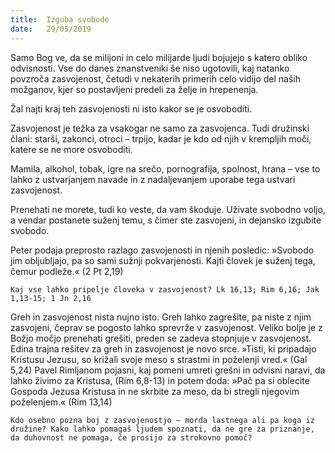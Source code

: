 ```yaml
---
title:  Izguba svobode
date:   29/05/2019
---
```


Samo Bog ve, da se milijoni in celo milijarde ljudi bojujejo s katero obliko odvisnosti. Vse do danes znanstveniki še niso ugotovili, kaj natanko povzroča zasvojenost, četudi v nekaterih primerih celo vidijo del naših možganov, kjer so postavljeni predeli za želje in hrepenenja.

Žal najti kraj teh zasvojenosti ni isto kakor se je osvoboditi.

Zasvojenost je težka za vsakogar ne samo za zasvojenca. Tudi družinski člani: starši, zakonci, otroci – trpijo, kadar je kdo od njih v krempljih moči, katere se ne more osvoboditi.

Mamila, alkohol, tobak, igre na srečo, pornografija, spolnost, hrana – vse to lahko z ustvarjanjem navade in z nadaljevanjem uporabe tega ustvari zasvojenost.

Prenehati ne morete, tudi ko veste, da vam škoduje. Uživate svobodno voljo, a vendar postanete suženj temu, s čimer ste zasvojeni, in dejansko izgubite svobodo.

Peter podaja preprosto razlago zasvojenosti in njenih posledic: »Svobodo jim obljubljajo, pa so sami sužnji pokvarjenosti. Kajti človek je suženj tega, čemur podleže.« (2 Pt 2,19)

`Kaj vse lahko pripelje človeka v zasvojenost? Lk 16,13; Rim 6,16; Jak 1,13-15; 1 Jn 2,16`

Greh in zasvojenost nista nujno isto. Greh lahko zagrešite, pa niste z njim zasvojeni, čeprav se pogosto lahko sprevrže v zasvojenost. Veliko bolje je z Božjo močjo prenehati grešiti, preden se zadeva stopnjuje v zasvojenost. Edina trajna rešitev za greh in zasvojenost je novo srce. »Tisti, ki pripadajo Kristusu Jezusu, so križali svoje meso s strastmi in poželenji vred.« (Gal 5,24) Pavel Rimljanom pojasni, kaj pomeni umreti grešni in odvisni naravi, da lahko živimo za Kristusa, (Rim 6,8-13) in potem doda: »Pač pa si oblecite Gospoda Jezusa Kristusa in ne skrbite za meso, da bi stregli njegovim poželenjem.« (Rim 13,14)

`Kdo osebno pozna boj z zasvojenostjo – morda lastnega ali pa koga iz družine? Kako lahko pomagaš ljudem spoznati, da ne gre za priznanje, da duhovnost ne pomaga, če prosijo za strokovno pomoč?`
